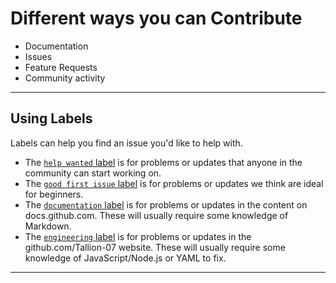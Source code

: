 # Different ways you can Contribute

* Documentation
* Issues
* Feature Requests
* Community activity
  
---
  
## Using Labels

Labels can help you find an issue you'd like to help with.

* The [`help wanted` label](https://github.com/Tallion-07/Tallion-o7-Public-Documentation/labels/help%20wanted) is for problems or updates that anyone in the community can start working on.
* The [`good first issue` label](https://github.com/Tallion-07/Tallion-o7-Public-Documentation/labels/good%20first%20issue) is for problems or updates we think are ideal for beginners.
* The [`documentation` label](https://github.com/Tallion-07/Tallion-o7-Public-Documentation/labels/documentation) is for problems or updates in the content on docs.github.com. These will usually require some knowledge of Markdown.
* The [`engineering` label](https://github.com/Tallion-07/Tallion-o7-Public-Documentation/labels/Engineering) is for problems or updates in the github.com/Tallion-07 website. These will usually require some knowledge of JavaScript/Node.js or YAML to fix.

---
